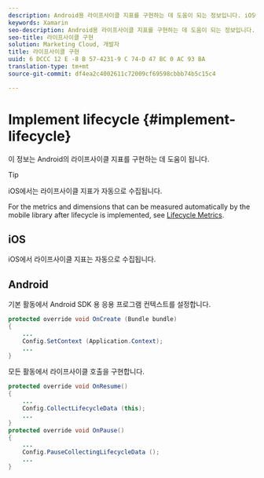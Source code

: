```yaml
---
description: Android용 라이프사이클 지표를 구현하는 데 도움이 되는 정보입니다. iOS에서는 라이프사이클 지표가 자동으로 수집됩니다.
keywords: Xamarin
seo-description: Android용 라이프사이클 지표를 구현하는 데 도움이 되는 정보입니다. iOS에서는 라이프사이클 지표가 자동으로 수집됩니다.
seo-title: 라이프사이클 구현
solution: Marketing Cloud, 개발자
title: 라이프사이클 구현
uuid: 6 DCCC 12 E -8 B 57-4231-9 C 74-D 47 BC 0 AC 93 BA
translation-type: tm+mt
source-git-commit: df4ea2c4002611c72009cf69598cbbb74b5c15c4

---
```



# Implement lifecycle {#implement-lifecycle}

이 정보는 Android의 라이프사이클 지표를 구현하는 데 도움이 됩니다.

>[!TIP]
>
>iOS에서는 라이프사이클 지표가 자동으로 수집됩니다.

For the metrics and dimensions that can be measured automatically by the mobile library after lifecycle is implemented, see [Lifecycle Metrics](/help/ios/metrics.md).

## iOS

iOS에서 라이프사이클 지표는 자동으로 수집됩니다.

## Android

기본 활동에서 Android SDK 용 응용 프로그램 컨텍스트를 설정합니다.

```java
protected override void OnCreate (Bundle bundle) 
{
    ... 
    Config.SetContext (Application.Context); 
    ... 
}
```

모든 활동에서 라이프사이클 호출을 구현합니다.

```java
protected override void OnResume()
{
    ...
    Config.CollectLifecycleData (this);
    ...
}
protected override void OnPause() 
{
    ...
    Config.PauseCollectingLifecycleData ();
    ...
}
```
